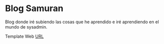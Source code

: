 # Blog Samuran

Blog donde iré subiendo las cosas que he aprendido e iré aprendiendo en el mundo de sysadmin.

Template Web [URL](https://github.com/artemsheludko/flexible-jekyll)
